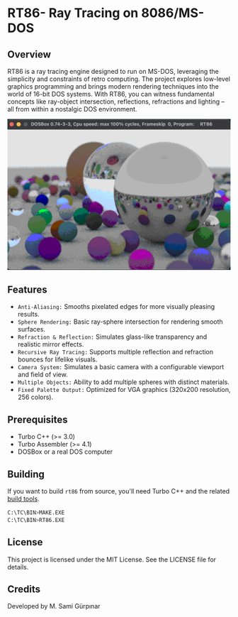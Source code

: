 # RT86- Ray Tracing on 8086/MS-DOS
## Overview
RT86 is a ray tracing engine designed to run on MS-DOS, leveraging the simplicity and constraints of retro computing. The project explores low-level graphics programming and brings modern rendering techniques into the world of 16-bit DOS systems. With RT86, you can witness fundamental concepts like ray-object intersection, reflections, refractions and lighting – all from within a nostalgic DOS environment.

<img src="IMG/rtraced.png" alt="image" width="700" height="auto">

## Features
+ `Anti-Aliasing:` Smooths pixelated edges for more visually pleasing results.
+ `Sphere Rendering:` Basic ray-sphere intersection for rendering smooth surfaces.
+ `Refraction & Reflection:` Simulates glass-like transparency and realistic mirror effects.
+ `Recursive Ray Tracing:` Supports multiple reflection and refraction bounces for lifelike visuals.
+ `Camera System:` Simulates a basic camera with a configurable viewport and field of view.
+ `Multiple Objects:` Ability to add multiple spheres with distinct materials.
+ `Fixed Palette Output:` Optimized for VGA graphics (320x200 resolution, 256 colors).

## Prerequisites
+ Turbo C++ (>= 3.0)
+ Turbo Assembler (>= 4.1)
+ DOSBox or a real DOS computer

## Building
If you want to build `rt86` from source, you'll need Turbo C++ and the related [build tools](https://github.com/ms0g/breakout/tree/main/TOOLS/tcpp).
```bash
C:\TC\BIN>MAKE.EXE
C:\TC\BIN>RT86.EXE
```
## License

This project is licensed under the MIT License. See the LICENSE file for details.

## Credits

Developed by M. Sami Gürpınar